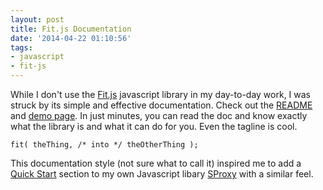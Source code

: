 ```yaml
---
layout: post
title: Fit.js Documentation
date: '2014-04-22 01:10:56'
tags:
- javascript
- fit-js
---
```


While I don't use the [Fit.js](https://github.com/soulwire/fit.js) javascript library in my day-to-day work, I was struck by its simple and effective documentation. Check out the [README](https://github.com/soulwire/fit.js/blob/master/README.md) and [demo page](http://soulwire.github.io/fit.js/). In just minutes, you can read the doc and know exactly what the library is and what it can do for you. Even the tagline is cool.

    fit( theThing, /* into */ theOtherThing );

This documentation style (not sure what to call it) inspired me to add a [Quick Start](https://github.com/joebuschmann/sproxy.js#quick-start) section to my own Javascript libary [SProxy](https://github.com/joebuschmann/sproxy.js) with a similar feel.